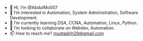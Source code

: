 - 👋 Hi, I’m @AbdulMo007
- 👀 I’m interested in Automation, System Administration, Software Development. 
- 🌱 I’m currently learning DSA, CCNA, Automation, Linux, Python. 
- 💞️ I’m looking to collaborate on Webdev, Automation.
- 📫 How to reach me? muqtadirh29@gmail.com

<!---
AbdulMo007/AbdulMo007 is a ✨ special ✨ repository because its `README.md` (this file) appears on your GitHub profile.
You can click the Preview link to take a look at your changes.
--->
